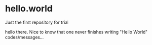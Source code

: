 # hello.world
Just the first repository for trial

hello there.
Nice to know that one never finishes writing "Hello World" codes/messages...
